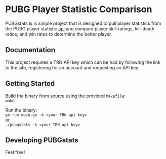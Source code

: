PUBG Player Statistic Comparison
================================
PUBGstats is is simple project that is designed to pull player statistics from the PUBG player statistic [api](https://pubgtracker.com/site-api) and compare player skill ratings, kill-death ratios, and win rates to determine the better player.  

Documentation
-------------
This project requires a TRN API key which can be had by following the link to the site, registering for an account and requesting an API key.

Getting Started
---------------
Build the binary from source using the provided `Makefile`:  
`make`  

Run the binary:  
`go run main.go -k <your TRN api key>`  
or  
`./pubgstats -k <your TRN api key>`  

Developing PUBGstats 
--------------------
Feel free!
